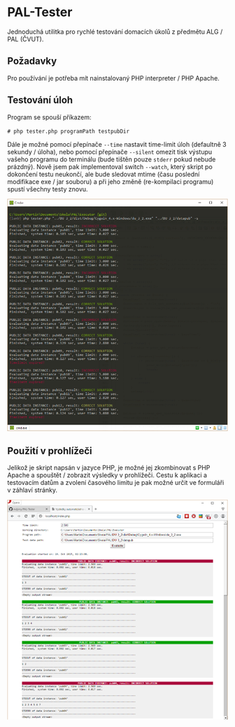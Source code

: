# PAL-Tester
Jednoduchá utilitka pro rychlé testování domacích úkolů z předmětu ALG / PAL (ČVUT).

## Požadavky
Pro používání je potřeba mít nainstalovaný PHP interpreter / PHP Apache.

## Testování úloh
Program se spouší příkazem:

`# php tester.php programPath testpubDir`

Dále je možné pomocí přepínače `--time` nastavit time-limit úloh (defaultně 3 sekundy  / úloha), nebo pomocí přepínače `--silent` omezit tisk výstupu vašeho programu do terminálu (bude tištěn pouze `stderr` pokud nebude prázdný).
Nově jsem pak implementoval switch `--watch`, který skript po dokončení testu neukončí, ale bude sledovat mtime (času poslední modifikace exe / jar souboru) a při jeho změně (re-kompilaci programu) spustí všechny testy znovu.

![Terminal sample](terminal.png)

## Použití v prohlížeči
Jelikož je skript napsán v jazyce PHP, je možné jej zkombinovat s PHP Apache a spouštět / zobrazit výsledky v prohlížeči. Cestu k aplikaci a testovacím datům a zvolení časového limitu je pak možné určit ve formuláři v záhlaví stránky.

![Website sample](website.png)